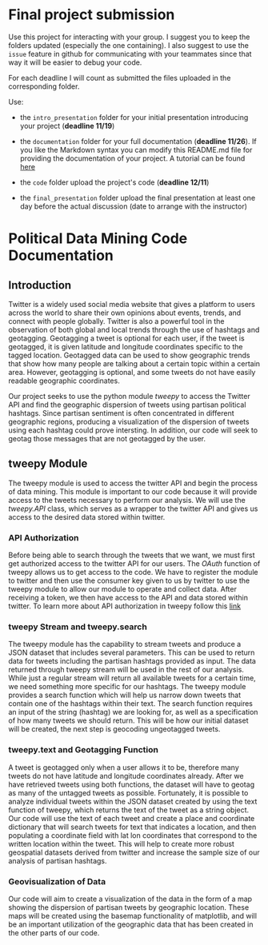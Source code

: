 # Final project submission


Use this project for interacting with your group. I suggest you to keep the folders updated (especially the one containing). I also suggest to use the `issue` feature in github for communicating with your teammates since that way it will be easier to debug your code.

For each deadline I will count as submitted the files uploaded in the corresponding folder.

Use:

- the `intro_presentation` folder for your initial presentation introducing your project (**deadline 11/19**)

- the `documentation` folder for your full documentation (**deadline 11/26**). If you like the Markdown syntax you can modify this README.md file for providing the documentation of your project. A tutorial can be found [here](https://www.markdowntutorial.com)

- the `code` folder upload the project's code (**deadline 12/11**)

- the `final_presentation` folder upload the final presentation at least one day before the actual discussion (date to arrange with the instructor)

# Political Data Mining Code Documentation

## Introduction

Twitter is a widely used social media website that gives a platform to users across the world to share their own opinions about events, trends, and connect with people globally. Twitter is also a powerful tool in the observation of both global and local trends through the use of hashtags and geotagging. Geotagging a tweet is optional for each user, if the tweet is geotagged, it is given latitude and longitude coordinates specific to the tagged location. Geotagged data can be used to show geographic trends that show how many people are talking about a certain topic within a certain area. However, geotagging is optional, and some tweets do not have easily readable geographic coordinates.

Our project seeks to use the python module _tweepy_ to access the Twitter API and find the geographic dispersion of tweets using partisan political hashtags. Since partisan sentiment is often concentrated in different geographic regions, producing a visualization of the dispersion of tweets using each hashtag could prove intersting. In addition, our code will seek to geotag those messages that are not geotagged by the user.

## tweepy Module

The tweepy module is used to access the twitter API and begin the process of data mining. This module is important to our code because it will provide access to the tweets necessary to perform our analysis. We will use the _tweepy.API_ class, which serves as a wrapper to the twitter API and gives us access to the desired data stored within twitter. 

### API Authorization

Before being able to search through the tweets that we want, we must first get authorized access to the twitter API for our users. The _OAuth_ function of tweepy allows us to get access to the code. We have to register the module to twitter and then use the consumer key given to us by twitter to use the tweepy module to allow our module to operate and collect data. After receiving a token, we then have access to the API and data stored within twitter. To learn more about API authorization in tweepy follow this [link](http://tweepy.readthedocs.io/en/v3.5.0/auth_tutorial.html)

### tweepy Stream and tweepy.search

The tweepy module has the capability to stream tweets and produce a JSON dataset that includes several parameters. This can be used to return data for tweets including the partisan hashtags provided as input. The data returned through tweepy stream will be used in the rest of our analysis. While just a regular stream will return all available tweets for a certain time, we need something more specific for our hashtags. The tweepy module provides a search function which will help us narrow down tweets that contain one of the hashtags within their text. The search function requires an input of the string (hashtag) we are looking for, as well as a specification of how many tweets we should return. This will be how our initial dataset will be created, the next step is geocoding ungeotagged tweets.

### tweepy.text and Geotagging Function

A tweet is geotagged only when a user allows it to be, therefore many tweets do not have latitude and longitude coordinates already. After we have retrieved tweets using both functions, the dataset will have to geotag as many of the untagged tweets as possible. Fortunately, it is possible to analyze individual tweets within the JSON dataset created by using the text function of tweepy, which returns the text of the tweet as a string object. Our code will use the text of each tweet and create a place and coordinate dictionary that will search tweets for text that indicates a location, and then populating a coordinate field with lat lon coordinates that correspond to the written location within the tweet. This will help to create more robust geospatial datasets derived from twitter and increase the sample size of our analysis of partisan hashtags.

### Geovisualization of Data

Our code will aim to create a visualization of the data in the form of a map showing the dispersion of partisan tweets by geographic location. These maps will be created using the basemap functionality of matplotlib, and will be an important utilization of the geographic data that has been created in the other parts of our code.
